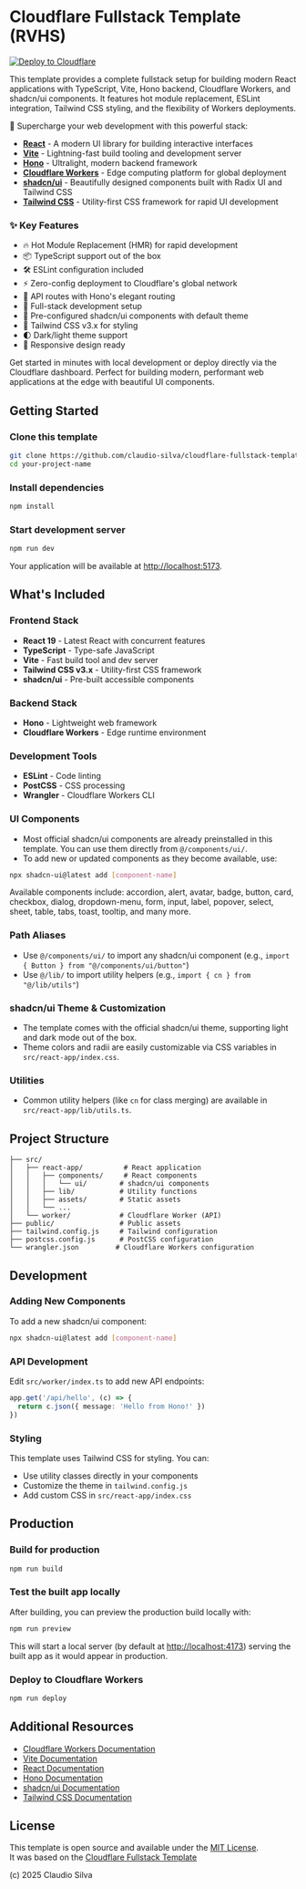 # Cloudflare Fullstack Template (RVHS)

[![Deploy to Cloudflare](https://deploy.workers.cloudflare.com/button)](https://deploy.workers.cloudflare.com/?url=https://github.com/claudio-silva/cloudflare-fullstack-template-rvhs)

This template provides a complete fullstack setup for building modern React applications with TypeScript, Vite, Hono backend, Cloudflare Workers, and shadcn/ui components. It features hot module replacement, ESLint integration, Tailwind CSS styling, and the flexibility of Workers deployments.

<!-- dash-content-start -->

🚀 Supercharge your web development with this powerful stack:

- [**React**](https://react.dev/) - A modern UI library for building interactive interfaces
- [**Vite**](https://vite.dev/) - Lightning-fast build tooling and development server
- [**Hono**](https://hono.dev/) - Ultralight, modern backend framework
- [**Cloudflare Workers**](https://developers.cloudflare.com/workers/) - Edge computing platform for global deployment
- [**shadcn/ui**](https://ui.shadcn.com/) - Beautifully designed components built with Radix UI and Tailwind CSS
- [**Tailwind CSS**](https://tailwindcss.com/) - Utility-first CSS framework for rapid UI development

### ✨ Key Features

- 🔥 Hot Module Replacement (HMR) for rapid development
- 📦 TypeScript support out of the box
- 🛠️ ESLint configuration included
- ⚡ Zero-config deployment to Cloudflare's global network
- 🎯 API routes with Hono's elegant routing
- 🔄 Full-stack development setup
- 🎨 Pre-configured shadcn/ui components with default theme
- 🌈 Tailwind CSS v3.x for styling
- 🌓 Dark/light theme support
- 📱 Responsive design ready

Get started in minutes with local development or deploy directly via the Cloudflare dashboard. Perfect for building modern, performant web applications at the edge with beautiful UI components.

<!-- dash-content-end -->

## Getting Started

### Clone this template

```bash
git clone https://github.com/claudio-silva/cloudflare-fullstack-template-rvhs.git your-project-name
cd your-project-name
```

### Install dependencies

```bash
npm install
```

### Start development server

```bash
npm run dev
```

Your application will be available at [http://localhost:5173](http://localhost:5173).

## What's Included

### Frontend Stack
- **React 19** - Latest React with concurrent features
- **TypeScript** - Type-safe JavaScript
- **Vite** - Fast build tool and dev server
- **Tailwind CSS v3.x** - Utility-first CSS framework
- **shadcn/ui** - Pre-built accessible components

### Backend Stack
- **Hono** - Lightweight web framework
- **Cloudflare Workers** - Edge runtime environment

### Development Tools
- **ESLint** - Code linting
- **PostCSS** - CSS processing
- **Wrangler** - Cloudflare Workers CLI

### UI Components
- Most official shadcn/ui components are already preinstalled in this template. You can use them directly from `@/components/ui/`.
- To add new or updated components as they become available, use:

```bash
npx shadcn-ui@latest add [component-name]
```

Available components include: accordion, alert, avatar, badge, button, card, checkbox, dialog, dropdown-menu, form, input, label, popover, select, sheet, table, tabs, toast, tooltip, and many more.

### Path Aliases

- Use `@/components/ui/` to import any shadcn/ui component (e.g., `import { Button } from "@/components/ui/button"`)
- Use `@/lib/` to import utility helpers (e.g., `import { cn } from "@/lib/utils"`)

### shadcn/ui Theme & Customization

- The template comes with the official shadcn/ui theme, supporting light and dark mode out of the box.
- Theme colors and radii are easily customizable via CSS variables in `src/react-app/index.css`.

### Utilities

- Common utility helpers (like `cn` for class merging) are available in `src/react-app/lib/utils.ts`.

## Project Structure

```
├── src/
│   ├── react-app/          # React application
│   │   ├── components/     # React components
│   │   │   └── ui/        # shadcn/ui components
│   │   ├── lib/           # Utility functions
│   │   ├── assets/        # Static assets
│   │   └── ...
│   └── worker/            # Cloudflare Worker (API)
├── public/                # Public assets
├── tailwind.config.js     # Tailwind configuration
├── postcss.config.js      # PostCSS configuration
└── wrangler.json         # Cloudflare Workers configuration
```

## Development

### Adding New Components

To add a new shadcn/ui component:

```bash
npx shadcn-ui@latest add [component-name]
```

### API Development

Edit `src/worker/index.ts` to add new API endpoints:

```typescript
app.get('/api/hello', (c) => {
  return c.json({ message: 'Hello from Hono!' })
})
```

### Styling

This template uses Tailwind CSS for styling. You can:
- Use utility classes directly in your components
- Customize the theme in `tailwind.config.js`
- Add custom CSS in `src/react-app/index.css`

## Production

### Build for production

```bash
npm run build
```

### Test the built app locally

After building, you can preview the production build locally with:

```bash
npm run preview
```

This will start a local server (by default at [http://localhost:4173](http://localhost:4173)) serving the built app as it would appear in production.

### Deploy to Cloudflare Workers

```bash
npm run deploy
```

## Additional Resources

- [Cloudflare Workers Documentation](https://developers.cloudflare.com/workers/)
- [Vite Documentation](https://vitejs.dev/guide/)
- [React Documentation](https://reactjs.org/)
- [Hono Documentation](https://hono.dev/)
- [shadcn/ui Documentation](https://ui.shadcn.com/)
- [Tailwind CSS Documentation](https://tailwindcss.com/docs)

## License

This template is open source and available under the [MIT License](LICENSE).  
It was based on the [Cloudflare Fullstack Template](https://github.com/cloudflare/templates/tree/main/vite-react-template)

(c) 2025 Claudio Silva